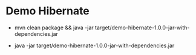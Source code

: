 # Demo Hibernate

- mvn clean package && java -jar target/demo-hibernate-1.0.0-jar-with-dependencies.jar

- java -jar target/demo-hibernate-1.0.0-jar-with-dependencies.jar
